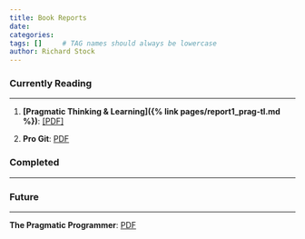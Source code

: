 ```yaml
---
title: Book Reports
date: 
categories: 
tags: []     # TAG names should always be lowercase
author: Richard Stock
---
```


### Currently Reading
---

1. **[Pragmatic Thinking & Learning]({% link pages/report1_prag-tl.md %})**: 
 [[PDF]](https://www.e-reading-lib.com/bookreader.php/137202/andy-hunt-pragmatic-thinking-and-learning-refactor-your-wetware.pdf)

2. **Pro Git**: [PDF](https://github.com/progit/progit2/releases/download/2.1.252/progit.pdf)


### Completed
---



### Future
---

**The Pragmatic Programmer**: [PDF](https://www.cin.ufpe.br/~cavmj/104The%20Pragmatic%20Programmer,%20From%20Journeyman%20To%20Master%20-%20Andrew%20Hunt,%20David%20Thomas%20-%20Addison%20Wesley%20-%201999.pdf) 
